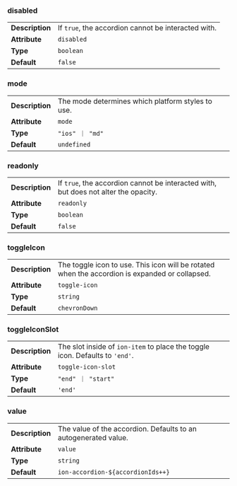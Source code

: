 

### disabled 

| | |
| --- | --- |
| **Description** | If `true`, the accordion cannot be interacted with. |
| **Attribute** | `disabled` |
| **Type** | `boolean` |
| **Default** | `false` |



### mode 

| | |
| --- | --- |
| **Description** | The mode determines which platform styles to use. |
| **Attribute** | `mode` |
| **Type** | `"ios" ｜ "md"` |
| **Default** | `undefined` |



### readonly 

| | |
| --- | --- |
| **Description** | If `true`, the accordion cannot be interacted with, but does not alter the opacity. |
| **Attribute** | `readonly` |
| **Type** | `boolean` |
| **Default** | `false` |



### toggleIcon 

| | |
| --- | --- |
| **Description** | The toggle icon to use. This icon will be rotated when the accordion is expanded or collapsed. |
| **Attribute** | `toggle-icon` |
| **Type** | `string` |
| **Default** | `chevronDown` |



### toggleIconSlot 

| | |
| --- | --- |
| **Description** | The slot inside of `ion-item` to place the toggle icon. Defaults to `'end'`. |
| **Attribute** | `toggle-icon-slot` |
| **Type** | `"end" ｜ "start"` |
| **Default** | `'end'` |



### value 

| | |
| --- | --- |
| **Description** | The value of the accordion. Defaults to an autogenerated value. |
| **Attribute** | `value` |
| **Type** | `string` |
| **Default** | ``ion-accordion-${accordionIds++}`` |

